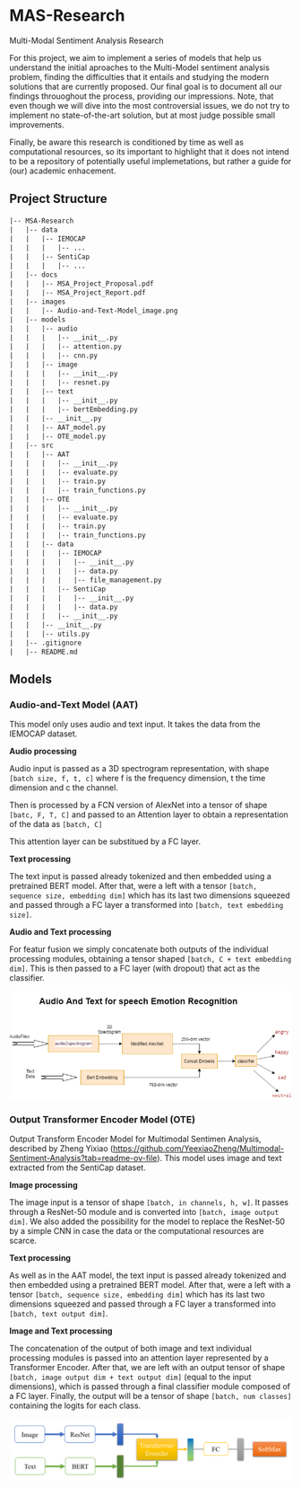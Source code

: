 # MAS-Research
Multi-Modal Sentiment Analysis Research

For this project, we aim to implement a series of models that help us understand the initial aproaches to the Multi-Model sentiment analysis problem, finding the difficulties that it entails and studying the modern solutions that are currently proposed. Our final goal is to document all our findings throuoghout the process, providing our impressions. Note, that even though we will dive into the most controversial issues, we do not try to implement no state-of-the-art solution, but at most judge possible small improvements.

Finally, be aware this research is conditioned by time as well as computational resources, so its important to highlight that it does not intend to be a repository of potentially useful implemetations, but rather a guide for (our) academic enhacement.


## Project Structure

```
|-- MSA-Research
|   |-- data
|   |   |-- IEMOCAP
|   |   |   |-- ...
|   |   |-- SentiCap
|   |   |   |-- ... 
|   |-- docs
|   |   |-- MSA_Project_Proposal.pdf
|   |   |-- MSA_Project_Report.pdf
|   |-- images
|   |   |-- Audio-and-Text-Model_image.png
|   |-- models
|   |   |-- audio
|   |   |   |-- __init__.py
|   |   |   |-- attention.py
|   |   |   |-- cnn.py
|   |   |-- image
|   |   |   |-- __init__.py
|   |   |   |-- resnet.py
|   |   |-- text
|   |   |   |-- __init__.py
|   |   |   |-- bertEmbedding.py
|   |   |-- __init__.py
|   |   |-- AAT_model.py
|   |   |-- OTE_model.py
|   |-- src
|   |   |-- AAT
|   |   |   |-- __init__.py
|   |   |   |-- evaluate.py
|   |   |   |-- train.py
|   |   |   |-- train_functions.py
|   |   |-- OTE
|   |   |   |-- __init__.py
|   |   |   |-- evaluate.py
|   |   |   |-- train.py
|   |   |   |-- train_functions.py
|   |   |-- data
|   |   |   |-- IEMOCAP
|   |   |   |   |-- __init__.py
|   |   |   |   |-- data.py
|   |   |   |   |-- file_management.py
|   |   |   |-- SentiCap
|   |   |   |   |-- __init__.py
|   |   |   |   |-- data.py
|   |   |   |-- __init__.py
|   |   |-- __init__.py
|   |   |-- utils.py
|   |-- .gitignore
|   |-- README.md
```

## Models

### Audio-and-Text Model (AAT)

This model only uses audio and text input. It takes the data from the IEMOCAP dataset.

**Audio processing**

Audio input is passed as a 3D spectrogram representation, with shape `[batch size, f, t, c]` where f is the frequency dimension, t the time dimension and c the channel.

Then is processed by a FCN version of AlexNet into a tensor of shape `[batc, F, T, C]` and passed to an Attention layer to obtain a representation of the data as `[batch, C]`

This attention layer can be substitued by a FC layer.

**Text processing**

The text input is passed already tokenized and then embedded using a pretrained BERT model. After that, were a left with a tensor `[batch, sequence size, embedding dim]` which has its last two dimensions squeezed and passed through a FC layer a transformed into `[batch, text embedding size]`.

**Audio and Text processing**

For featur fusion we simply concatenate both outputs of the individual processing modules, obtaining a tensor shaped `[batch, C + text embedding dim]`. This is then  passed to a FC layer (with dropout) that act as the classifier.


![Audio-and-Text-Model image](./images/AAT_Model_image.png)

### Output Transformer Encoder Model (OTE)

Output Transform Encoder Model for Multimodal Sentimen Analysis, described by Zheng Yixiao (https://github.com/YeexiaoZheng/Multimodal-Sentiment-Analysis?tab=readme-ov-file). This model uses image and text extracted from the SentiCap dataset.

**Image processing**

The image input is a tensor of shape `[batch, in channels, h, w]`. It passes through a ResNet-50 module and is converted into `[batch, image output dim]`. We also added the possibility for the model to replace the ResNet-50 by a simple CNN in case the data or the computational resources are scarce.

**Text processing**

As well as in the AAT model, the text input is passed already tokenized and then embedded using a pretrained BERT model. After that, were a left with a tensor `[batch, sequence size, embedding dim]` which has its last two dimensions squeezed and passed through a FC layer a transformed into `[batch, text output dim]`.

**Image and Text processing**

The concatenation of the output of both image and text individual processing modules is passed into an attention layer represented by a Transformer Encoder. After that, we are left with an output tensor of shape `[batch, image output dim + text output dim]` (equal to the input dimensions), which is passed through a final classifier module composed of a FC layer. Finally, the output will be a tensor of shape `[batch, num classes]` containing the logits for each class.

![Audio-and-Text-Model image](./images/OTE_Model_image.png)